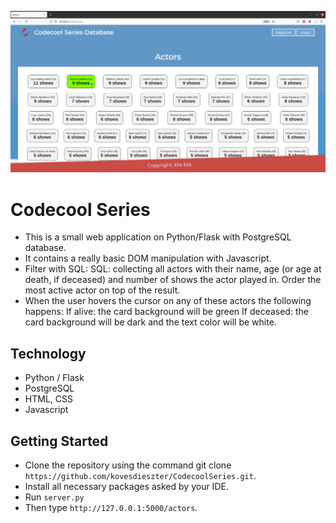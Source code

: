 ![alt hydro1](img_series.png)

# Codecool Series
- This is a small web application on Python/Flask with PostgreSQL database.
- It contains a really basic DOM manipulation with Javascript.
- Filter with SQL: SQL: collecting all actors with their name, age (or age at death, if deceased) and number of shows the actor played in. Order the most active actor on top of the result.
- When the user hovers the cursor on any of these actors the following happens:
    If alive: the card background will be green
    If deceased: the card background will be dark and the text color will be white.


## Technology

- Python / Flask
- PostgreSQL
- HTML, CSS
- Javascript 

## Getting Started

- Clone the repository using the command git clone `https://github.com/kovesdieszter/CodecoolSeries.git`.
- Install all necessary packages asked by your IDE.
- Run `server.py`
- Then type `http://127.0.0.1:5000/actors`.
